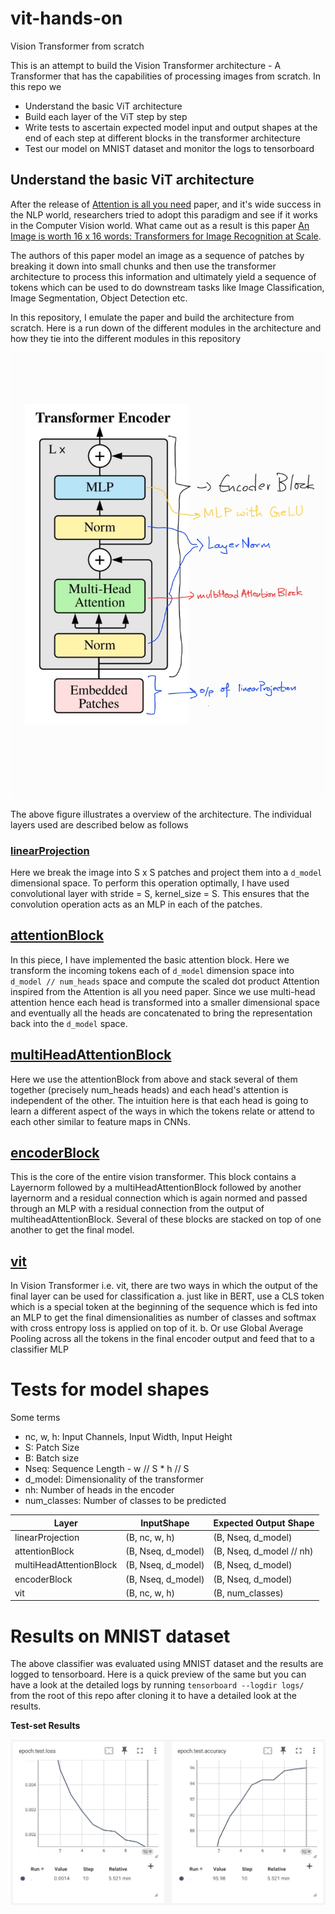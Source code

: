 # vit-hands-on

Vision Transformer from scratch

This is an attempt to build the Vision Transformer architecture - A Transformer that has the capabilities of processing images from scratch. In this repo we

- Understand the basic ViT architecture
- Build each layer of the ViT step by step
- Write tests to ascertain expected model input and output shapes at the end of each step at different blocks in the transformer architecture
- Test our model on MNIST dataset and monitor the logs to tensorboard

## Understand the basic ViT architecture

After the release of [Attention is all you need](https://arxiv.org/pdf/1706.03762) paper, and it's wide success in the NLP world, researchers tried to adopt this paradigm and see if it works in the Computer Vision world. What came out as a result is this paper [An Image is worth 16 x 16 words: Transformers for Image Recognition at Scale](https://arxiv.org/pdf/2010.11929). 

The authors of this paper model an image as a sequence of patches by breaking it down into small chunks and then use the transformer architecture to process this information and ultimately yield a sequence of tokens which can be used to do downstream tasks like Image Classification, Image Segmentation, Object Detection etc. 

In this repository, I emulate the paper and build the architecture from scratch. Here is a run down of the different modules in the architecture and how they tie into the different modules in this repository

![](./static/Encoder.jpg)

The above figure illustrates a overview of the architecture. The individual layers used are described below as follows

### [linearProjection](https://github.com/ElisonSherton/vit-hands-on/blob/main/src/model.py#L8)
Here we break the image into S x S patches and project them into a `d_model` dimensional space. To perform this operation optimally, I have used convolutional layer with stride = S, kernel_size = S. This ensures that the convolution operation acts as an MLP in each of the patches.

## [attentionBlock](https://github.com/ElisonSherton/vit-hands-on/blob/main/src/model.py#L36)
In this piece, I have implemented the basic attention block. Here we transform the incoming tokens each of `d_model` dimension space into `d_model // num_heads` space and compute the scaled dot product Attention inspired from the Attention is all you need paper. Since we use multi-head attention hence each head is transformed into a smaller dimensional space and eventually all the heads are concatenated to bring the representation back into the `d_model` space.

## [multiHeadAttentionBlock](https://github.com/ElisonSherton/vit-hands-on/blob/main/src/model.py#L70)
Here we use the attentionBlock from above and stack several of them together (precisely num_heads heads) and each head's attention is independent of the other. The intuition here is that each head is going to learn a different aspect of the ways in which the tokens relate or attend to each other similar to feature maps in CNNs. 

## [encoderBlock](https://github.com/ElisonSherton/vit-hands-on/blob/main/src/model.py#L94)
This is the core of the entire vision transformer. This block contains a Layernorm followed by a multiHeadAttentionBlock followed by another layernorm and a residual connection which is again normed and passed through an MLP with a residual connection from the output of multiheadAttentionBlock. Several of these blocks are stacked on top of one another to get the final model.

## [vit](https://github.com/ElisonSherton/vit-hands-on/blob/main/src/model.py#L135)
In Vision Transformer i.e. vit, there are two ways in which the output of the final layer can be used for classification
a. just like in BERT, use a CLS token which is a special token at the beginning of the sequence which is fed into an MLP to get the final dimensionalities as number of classes and softmax with cross entropy loss is applied on top of it.
b. Or use Global Average Pooling across all the tokens in the final encoder output and feed that to a classifier MLP


# Tests for model shapes

Some terms
- nc, w, h: Input Channels, Input Width, Input Height
- S: Patch Size
- B: Batch size
- Nseq: Sequence Length - w // S * h // S
- d_model: Dimensionality of the transformer
- nh: Number of heads in the encoder
- num_classes: Number of classes to be predicted

|**Layer**|**InputShape**|**Expected Output Shape**|
|--|--|--|
|linearProjection|(B, nc, w, h)|(B, Nseq, d_model)|
|attentionBlock|(B, Nseq, d_model)|(B, Nseq, d_model // nh)|
|multiHeadAttentionBlock|(B, Nseq, d_model)|(B, Nseq, d_model)|
|encoderBlock|(B, Nseq, d_model)|(B, Nseq, d_model)|
|vit|(B, nc, w, h)|(B, num_classes)|


# Results on MNIST dataset

The above classifier was evaluated using MNIST dataset and the results are logged to tensorboard. Here is a quick preview of the same but you can have a look at the detailed logs by running `tensorboard --logdir logs/` from the root of this repo after cloning it to have a detailed look at the results.

**Test-set Results**

![](./static/test_snippet.png)